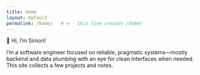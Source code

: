 ```yaml
---
title: Home
layout: default
permalink: /home/   # <-- this line creates /home/
---
```


<p class="intro-line">
  <span class="emoji">👋</span> Hi, I’m Simon!
</p>
<p class="intro">
I’m a software engineer focused on reliable, pragmatic systems—mostly backend and data plumbing with an eye for clean interfaces when needed. This site collects a few projects and notes.
</p>
